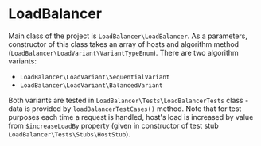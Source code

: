 # LoadBalancer

Main class of the project is `LoadBalancer\LoadBalancer`. As a parameters, constructor of this class takes an array of hosts and algorithm method (`LoadBalancer\LoadVariant\VariantTypeEnum`).
There are two algorithm variants:
* `LoadBalancer\LoadVariant\SequentialVariant`
* `LoadBalancer\LoadVariant\BalancedVariant`

Both variants are tested in `LoadBalancer\Tests\LoadBalancerTests` class - data is provided by `loadBalancerTestCases()` method.
Note that for test purposes each time a request is handled, host's load is increased by value from `$increaseLoadBy` property (given in constructor of test stub `LoadBalancer\Tests\Stubs\HostStub`).